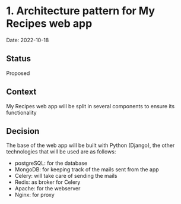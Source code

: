 # 1. Architecture pattern for My Recipes web app

Date: 2022-10-18

## Status

Proposed

## Context

My Recipes web app will be split in several components to ensure its functionality

## Decision

The base of the web app will be built with Python (Django), the other technologies that will be used are as follows:
- postgreSQL: for the database
- MongoDB: for keeping track of the mails sent from the app
- Celery: will take care of sending the mails
- Redis: as broker for Celery
- Apache: for the webserver
- Nginx: for proxy
